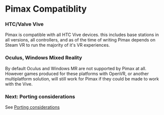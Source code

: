 # Pimax Compatiblity

### HTC/Valve Vive

Pimax is compatible with all HTC Vive devices. this includes base stations in all versions, all controllers, and as of the time of writing Pimax depends on Steam VR to run the majority of it's VR experiences.

### Oculus, Windows Mixed Reality

By default Oculus and Windows MR are not supported by Pimax at all. However games produced for these platforms with OpenVR, or another multiplatform solution, will still work for Pimax if they could be made to work with the Vive.

### Next: Porting considerations

See [Porting considerations](/docs/pimax-porting-considerations.md)
